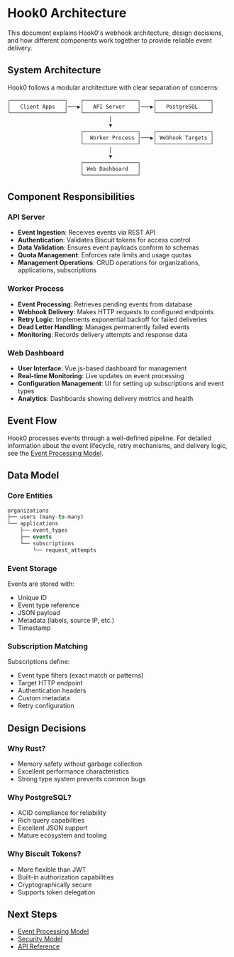 # Hook0 Architecture

This document explains Hook0's webhook architecture, design decisions, and how different components work together to provide reliable event delivery.

## System Architecture

Hook0 follows a modular architecture with clear separation of concerns:

```
┌─────────────────┐    ┌─────────────────┐    ┌─────────────────┐
│   Client Apps   │───▶│   API Server    │───▶│   PostgreSQL    │
└─────────────────┘    └─────────────────┘    └─────────────────┘
                                │
                                ▼
                       ┌─────────────────┐    ┌─────────────────┐
                       │  Worker Process │───▶│ Webhook Targets │
                       └─────────────────┘    └─────────────────┘
                                │
                                ▼
                       ┌─────────────────┐
                       │ Web Dashboard   │
                       └─────────────────┘
```

## Component Responsibilities

### API Server
- **Event Ingestion**: Receives events via REST API
- **Authentication**: Validates Biscuit tokens for access control
- **Data Validation**: Ensures event payloads conform to schemas
- **Quota Management**: Enforces rate limits and usage quotas
- **Management Operations**: CRUD operations for organizations, applications, subscriptions

### Worker Process
- **Event Processing**: Retrieves pending events from database
- **Webhook Delivery**: Makes HTTP requests to configured endpoints
- **Retry Logic**: Implements exponential backoff for failed deliveries
- **Dead Letter Handling**: Manages permanently failed events
- **Monitoring**: Records delivery attempts and response data

### Web Dashboard
- **User Interface**: Vue.js-based dashboard for management
- **Real-time Monitoring**: Live updates on event processing
- **Configuration Management**: UI for setting up subscriptions and event types
- **Analytics**: Dashboards showing delivery metrics and health

## Event Flow

Hook0 processes events through a well-defined pipeline. For detailed information about the event lifecycle, retry mechanisms, and delivery logic, see the [Event Processing Model](./event-processing.md).

## Data Model

### Core Entities

```sql
organizations
├── users (many-to-many)
└── applications
    ├── event_types
    ├── events
    └── subscriptions
        └── request_attempts
```

### Event Storage
Events are stored with:
- Unique ID
- Event type reference
- JSON payload
- Metadata (labels, source IP, etc.)
- Timestamp

### Subscription Matching
Subscriptions define:
- Event type filters (exact match or patterns)
- Target HTTP endpoint
- Authentication headers
- Custom metadata
- Retry configuration

## Design Decisions

### Why Rust?
- Memory safety without garbage collection
- Excellent performance characteristics
- Strong type system prevents common bugs

### Why PostgreSQL?
- ACID compliance for reliability
- Rich query capabilities
- Excellent JSON support
- Mature ecosystem and tooling

### Why Biscuit Tokens?
- More flexible than JWT
- Built-in authorization capabilities
- Cryptographically secure
- Supports token delegation

## Next Steps

- [Event Processing Model](./event-processing.md)
- [Security Model](./security-model.md)
- [API Reference](../reference/api-reference.md)
